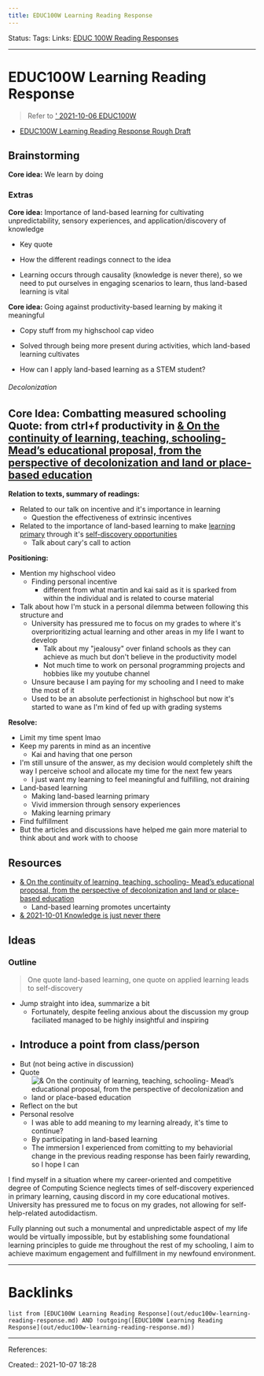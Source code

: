 ```yaml
---
title: EDUC100W Learning Reading Response
---
```

Status: 
Tags: 
Links: [EDUC 100W Reading Responses](out/educ-100w-reading-responses.md)
___
# EDUC100W Learning Reading Response
> Refer to [' 2021-10-06 EDUC100W](out/-2021-10-06-educ100w.md)

- [EDUC100W Learning Reading Response Rough Draft](out/educ100w-learning-reading-response-rough-draft.md)
## Brainstorming
**Core idea:** We learn by doing

### Extras
**Core idea:** Importance of land-based learning for cultivating unpredictability, sensory experiences, and application/discovery of knowledge
- Key quote
- How the different readings connect to the idea

- Learning occurs through causality (knowledge is never there), so we need to put ourselves in engaging scenarios to learn, thus land-based learning is vital

**Core idea:** Going against productivity-based learning by making it meaningful
- Copy stuff from my highschool cap video
- Solved through being more present during activities, which land-based learning cultivates


- How can I apply land-based learning as a STEM student?

###### Decolonization
**Core Idea:** Combatting measured schooling
**Quote:** from ctrl+f productivity in [& On the continuity of learning, teaching, schooling- Mead’s educational proposal, from the perspective of decolonization and land or place-based education](out/-on-the-continuity-of-learning-teaching-schooling-meads-educational-proposal-from-the-perspective-of-decolonization-and-land-or-place-based-education.md)
- 

**Relation to texts, summary of readings:**
- Related to our talk on incentive and it's importance in learning
	- Question the effectiveness of extrinsic incentives
- Related to the importance of land-based learning to make [learning primary](out/-on-the-continuity-of-learning-teaching-schooling-meads-educational-proposal-from-the-perspective-of-decolonization-and-land-or-place-based-education.md#^jgoe5s) through it's [self-discovery opportunities](out/-on-the-continuity-of-learning-teaching-schooling-meads-educational-proposal-from-the-perspective-of-decolonization-and-land-or-place-based-education.md#^2d5ifg)
	- Talk about cary's call to action

**Positioning:**
- Mention my highschool video
	- Finding personal incentive
		- different from what martin and kai said as it is sparked from within the individual and is related to course material
- Talk about how I'm stuck in a personal dilemma between following this structure and 
	- University has pressured me to focus on my grades to where it's overprioritizing actual learning and other areas in my life I want to develop
		- Talk about my "jealousy" over finland schools as they can achieve as much but don't believe in the productivity model
		- Not much time to work on personal programming projects and hobbies like my youtube channel
	- Unsure because I am paying for my schooling and I need to make the most of it
	- Used to be an absolute perfectionist in highschool but now it's started to wane as I'm kind of fed up with grading systems



**Resolve:**
- Limit my time spent lmao
- Keep my parents in mind as an incentive
	- Kai and having that one person
- I'm still unsure of the answer, as my decision would completely shift the way I perceive school and allocate my time for the next few years
	- I just want my learning to feel meaningful and fulfilling, not draining
- Land-based learning
	- Making land-based learning primary
	- Vivid immersion through sensory experiences
	- Making learning primary
- Find fulfillment 
- But the articles and discussions have helped me gain more material to think about and work with to choose
## Resources
- [& On the continuity of learning, teaching, schooling- Mead’s educational proposal, from the perspective of decolonization and land or place-based education](out/-on-the-continuity-of-learning-teaching-schooling-meads-educational-proposal-from-the-perspective-of-decolonization-and-land-or-place-based-education.md)
	- Land-based learning promotes uncertainty
- [& 2021-10-01 Knowledge is just never there](out/-2021-10-01-knowledge-is-just-never-there.md)
## Ideas
### Outline
> One quote land-based learning, one quote on applied learning leads to self-discovery
- Jump straight into idea, summarize a bit
	- Fortunately, despite feeling anxious about  the discussion my group faciliated managed to be highly insightful and inspiring
- Introduce a point from class/person
	- 
- But (not being active in discussion)
- Quote
	- ![& On the continuity of learning, teaching, schooling- Mead’s educational proposal, from the perspective of decolonization and land or place-based education](out/-on-the-continuity-of-learning-teaching-schooling-meads-educational-proposal-from-the-perspective-of-decolonization-and-land-or-place-based-education.md#^611de6)
- Reflect on the but
- Personal resolve
	- I was able to add meaning to my learning already, it's time to continue?
	- By participating in land-based learning
	- The immersion I experienced from comitting to my behaviorial change in the previous reading response has been fairly rewarding, so I hope I can


I find myself in a situation where my career-oriented and competitive degree of Computing Science neglects times of self-discovery experienced in primary learning, causing discord in my core educational motives. University has pressured me to focus on my grades, not allowing for self-help-related autodidactism. 

Fully planning out such a monumental and unpredictable aspect of my life would be virtually impossible, but by establishing some foundational learning principles to guide me throughout the rest of my schooling, I aim to achieve maximum engagement and fulfillment in my newfound environment.
___
# Backlinks
```dataview
list from [EDUC100W Learning Reading Response](out/educ100w-learning-reading-response.md) AND !outgoing([EDUC100W Learning Reading Response](out/educ100w-learning-reading-response.md))
```
___
References:

Created:: 2021-10-07 18:28
